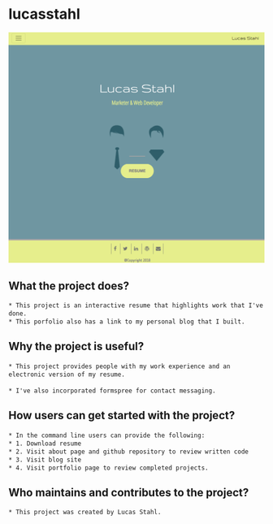 # lucasstahl

![This is a screen shot of text file results](https://github.com/Stahlwalker/lucasstahl/blob/master/assets/images/lucasstahl.png)

## What the project does?
    * This project is an interactive resume that highlights work that I've done.  
    * This porfolio also has a link to my personal blog that I built.  

## Why the project is useful?
    * This project provides people with my work experience and an electronic version of my resume. 

    * I've also incorporated formspree for contact messaging.  
  

## How users can get started with the project?
    * In the command line users can provide the following:
    * 1. Download resume
    * 2. Visit about page and github repository to review written code
    * 3. Visit blog site
    * 4. Visit portfolio page to review completed projects.  

## Who maintains and contributes to the project?
    * This project was created by Lucas Stahl.
